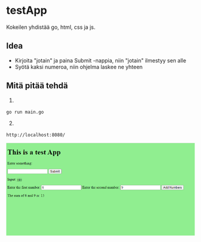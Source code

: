# testApp

Kokeilen yhdistää go, html, css ja js.

## Idea

- Kirjoita "jotain" ja paina Submit -nappia, niin "jotain" ilmestyy sen alle
- Syötä kaksi numeroa, niin ohjelma laskee ne yhteen

## Mitä pitää tehdä

1. 
```
go run main.go
```
2. 
```
http://localhost:8080/
```
![Screenshot](testapp.png)
